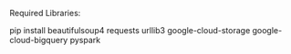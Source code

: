 Required Libraries:

pip install beautifulsoup4 requests urllib3 google-cloud-storage google-cloud-bigquery pyspark


